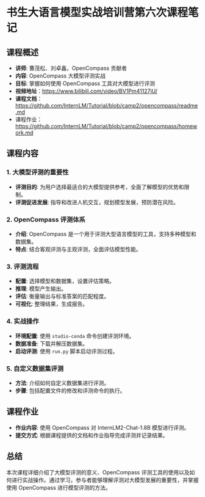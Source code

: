 # 书生大语言模型实战培训营第六次课程笔记

## 课程概述

- **讲师**: 曹茂松、刘卓鑫，OpenCompass 贡献者
- **内容**: OpenCompass 大模型评测实战
- **目标**: 掌握如何使用 OpenCompass 工具对大模型进行评测
- **视频地址**：https://www.bilibili.com/video/BV1Pm41127jU/
- **课程文档**：https://github.com/InternLM/Tutorial/blob/camp2/opencompass/readme.md
- 课程作业：https://github.com/InternLM/Tutorial/blob/camp2/opencompass/homework.md

## **课程内容**

### 1. 大模型评测的重要性

- **评测目的**: 为用户选择最适合的大模型提供参考，全面了解模型的优势和限制。
- **评测促进发展**: 指导和改进人机交互，规划模型发展，预防潜在风险。

### 2. OpenCompass 评测体系

- **介绍**: OpenCompass 是一个用于评测大型语言模型的工具，支持多种模型和数据集。
- **特点**: 结合客观评测与主观评测，全面评估模型性能。

### 3. 评测流程

- **配置**: 选择模型和数据集，设置评估策略。
- **推理**: 模型产生输出。
- **评估**: 衡量输出与标准答案的匹配程度。
- **可视化**: 整理结果，生成报告。

### 4. 实战操作

- **环境配置**: 使用 `studio-conda` 命令创建评测环境。
- **数据准备**: 下载并解压数据集。
- **启动评测**: 使用 `run.py` 脚本启动评测过程。

### 5. 自定义数据集评测

- **方法**: 介绍如何自定义数据集进行评测。
- **步骤**: 包括配置文件的修改和评测命令的执行。

## 课程作业

- **作业内容**: 使用 OpenCompass 对 InternLM2-Chat-1.8B 模型进行评测。
- **提交方式**: 根据课程提供的文档和作业指导完成评测并记录结果。

## 总结

本次课程详细介绍了大模型评测的意义、OpenCompass 评测工具的使用以及如何进行实战操作。通过学习，参与者能够理解评测对大模型发展的重要性，并掌握使用 OpenCompass 进行模型评测的方法。
